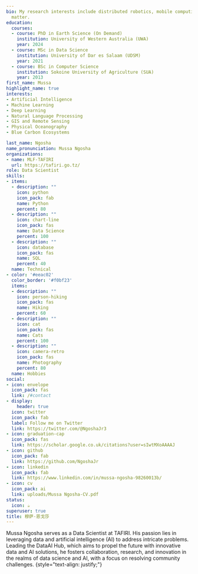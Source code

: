 ```yaml
---
bio: My research interests include distributed robotics, mobile computing and programmable
  matter.
education:
  courses:
  - course: PhD in Earth Science (On Demand)
    institution: University of Western Australia (UWA)
    year: 2024 
  - course: MSc in Data Science
    institution: University of Dar es Salaam (UDSM)
    year: 2021
  - course: BSc in Computer Science 
    institution: Sokoine University of Agriculture (SUA)
    year: 2013
first_name: Mussa
highlight_name: true
interests:
- Artificial Intelligence
- Machine Learning
- Deep Learning
- Natural Language Processing
- GIS and Remote Sensing
- Physical Oceanography
- Blue Carbon Ecosystems

last_name: Ngosha
name_pronunciation: Mussa Ngosha
organizations:
- name: MLF-TAFIRI
  url: https://tafiri.go.tz/
role: Data Scientist
skills:
- items:
  - description: ""
    icon: python
    icon_pack: fab
    name: Python
    percent: 80
  - description: ""
    icon: chart-line
    icon_pack: fas
    name: Data Science
    percent: 100
  - description: ""
    icon: database
    icon_pack: fas
    name: SQL
    percent: 40
  name: Technical
- color: '#eeac02'
  color_border: '#f0bf23'
  items:
  - description: ""
    icon: person-hiking
    icon_pack: fas
    name: Hiking
    percent: 60
  - description: ""
    icon: cat
    icon_pack: fas
    name: Cats
    percent: 100
  - description: ""
    icon: camera-retro
    icon_pack: fas
    name: Photography
    percent: 80
  name: Hobbies
social:
- icon: envelope
  icon_pack: fas
  link: /#contact
- display:
    header: true
  icon: twitter
  icon_pack: fab
  label: Follow me on Twitter
  link: https://twitter.com/@NgoshaJr3
- icon: graduation-cap
  icon_pack: fas
  link: https://scholar.google.co.uk/citations?user=sIwtMXoAAAAJ
- icon: github
  icon_pack: fab
  link: https://github.com/NgoshaJr
- icon: linkedin
  icon_pack: fab
  link: https://www.linkedin.com/in/mussa-ngosha-98260013b/
- icon: cv
  icon_pack: ai
  link: uploads/Mussa Ngosha-CV.pdf
status:
  icon: ☕️
superuser: true
title: 穆萨·恩戈莎
---
```


Mussa Ngosha serves as a Data Scientist at TAFIRI. His passion lies in leveraging data and artificial intelligence (AI) to address intricate problems. Leading the DataAI Hub, which aims to propel the future with innovative data and AI solutions, he fosters collaboration, research, and innovation in the realms of data science and AI, with a focus on resolving community challenges.
{style="text-align: justify;"}
